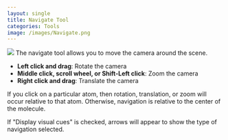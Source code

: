 ```yaml
---
layout: single
title: Navigate Tool
categories: Tools
image: /images/Navigate.png
---
```



![]({{page.image}}) The navigate tool allows you to move the camera around the scene.

-  **Left click and drag**: Rotate the camera
-  **Middle click, scroll wheel, or Shift-Left click**: Zoom the camera
-  **Right click and drag**: Translate the camera

If you click on a particular atom, then rotation, translation, or zoom will occur relative to that atom. Otherwise, navigation is relative to the center of the molecule.

If "Display visual cues" is checked, arrows will appear to show the type of navigation selected.
